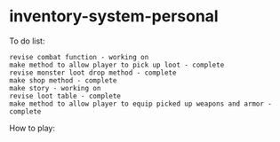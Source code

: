 # inventory-system-personal

To do list:
    
    revise combat function - working on
    make method to allow player to pick up loot - complete
    revise monster loot drop method - complete
    make shop method - complete
    make story - working on
    revise loot table - complete
    make method to allow player to equip picked up weapons and armor - complete

How to play:
    

    